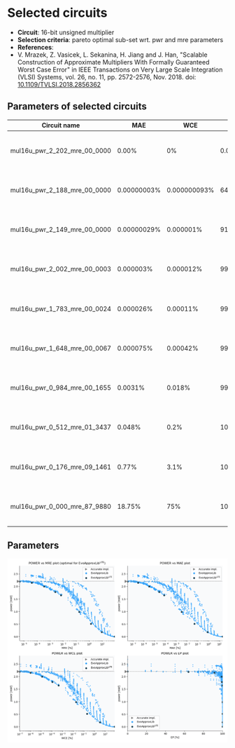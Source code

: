 
Selected circuits
===================
 - **Circuit**: 16-bit unsigned multiplier
 - **Selection criteria**: pareto optimal sub-set wrt. pwr and mre parameters
 - **References**: 
  - V. Mrazek, Z. Vasicek, L. Sekanina, H. Jiang and J. Han, "Scalable Construction of Approximate Multipliers With Formally Guaranteed Worst Case Error" in IEEE Transactions on Very Large Scale Integration (VLSI) Systems, vol. 26, no. 11, pp. 2572-2576, Nov. 2018. doi: [10.1109/TVLSI.2018.2856362](https://dx.doi.org/10.1109/TVLSI.2018.2856362)


Parameters of selected circuits
----------------------------

| Circuit name | MAE | WCE | EP | MRE | MSE | Download |
| --- |  --- | --- | --- | --- | --- | --- | 
| mul16u_pwr_2_202_mre_00_0000 | 0.00% | 0% | 0.00% | 0% | 0.00 |  [[Verilog generic](mul16u_pwr_2_202_mre_00_0000_gen.v)] [[Verilog PDK45](mul16u_pwr_2_202_mre_00_0000_pdk45.v)]  [[C](mul16u_pwr_2_202_mre_00_0000.c)] |
| mul16u_pwr_2_188_mre_00_0000 | 0.00000003% | 0.000000093% | 64.06% | 0.0000044% | 3.60 |  [[Verilog generic](mul16u_pwr_2_188_mre_00_0000_gen.v)] [[Verilog PDK45](mul16u_pwr_2_188_mre_00_0000_pdk45.v)]  [[C](mul16u_pwr_2_188_mre_00_0000.c)] |
| mul16u_pwr_2_149_mre_00_0000 | 0.00000029% | 0.000001% | 91.60% | 0.000038% | 249.40 |  [[Verilog generic](mul16u_pwr_2_149_mre_00_0000_gen.v)] [[Verilog PDK45](mul16u_pwr_2_149_mre_00_0000_pdk45.v)]  [[C](mul16u_pwr_2_149_mre_00_0000.c)] |
| mul16u_pwr_2_002_mre_00_0003 | 0.000003% | 0.000012% | 99.11% | 0.00034% | 25453.20 |  [[Verilog generic](mul16u_pwr_2_002_mre_00_0003_gen.v)] [[Verilog PDK45](mul16u_pwr_2_002_mre_00_0003_pdk45.v)]  [[C](mul16u_pwr_2_002_mre_00_0003.c)] |
| mul16u_pwr_1_783_mre_00_0024 | 0.000026% | 0.00011% | 99.26% | 0.0024% | 2002883.40 |  [[Verilog generic](mul16u_pwr_1_783_mre_00_0024_gen.v)] [[Verilog PDK45](mul16u_pwr_1_783_mre_00_0024_pdk45.v)]  [[C](mul16u_pwr_1_783_mre_00_0024.c)] |
| mul16u_pwr_1_648_mre_00_0067 | 0.000075% | 0.00042% | 99.84% | 0.0067% | 16238253.70 |  [[Verilog generic](mul16u_pwr_1_648_mre_00_0067_gen.v)] [[Verilog PDK45](mul16u_pwr_1_648_mre_00_0067_pdk45.v)]  [[C](mul16u_pwr_1_648_mre_00_0067.c)] |
| mul16u_pwr_0_984_mre_00_1655 | 0.0031% | 0.018% | 99.99% | 0.17% | 26871835386.10 |  [[Verilog generic](mul16u_pwr_0_984_mre_00_1655_gen.v)] [[Verilog PDK45](mul16u_pwr_0_984_mre_00_1655_pdk45.v)]  [[C](mul16u_pwr_0_984_mre_00_1655.c)] |
| mul16u_pwr_0_512_mre_01_3437 | 0.048% | 0.2% | 100.00% | 1.3% | 6150856912900.60 |  [[Verilog generic](mul16u_pwr_0_512_mre_01_3437_gen.v)] [[Verilog PDK45](mul16u_pwr_0_512_mre_01_3437_pdk45.v)]  [[C](mul16u_pwr_0_512_mre_01_3437.c)] |
| mul16u_pwr_0_176_mre_09_1461 | 0.77% | 3.1% | 100.00% | 9.1% | 1543620001922314.50 |  [[Verilog generic](mul16u_pwr_0_176_mre_09_1461_gen.v)] [[Verilog PDK45](mul16u_pwr_0_176_mre_09_1461_pdk45.v)]  [[C](mul16u_pwr_0_176_mre_09_1461.c)] |
| mul16u_pwr_0_000_mre_87_9880 | 18.75% | 75% | 100.00% | 88% | 1040764478583689856.00 |  [[Verilog generic](mul16u_pwr_0_000_mre_87_9880_gen.v)] [[Verilog PDK45](mul16u_pwr_0_000_mre_87_9880_pdk45.v)]  [[C](mul16u_pwr_0_000_mre_87_9880.c)] |
    
Parameters
--------------
![Parameters figure](fig.png)
             